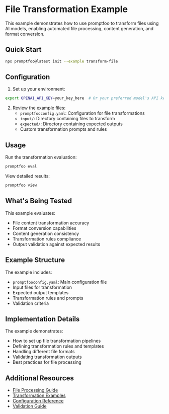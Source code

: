 # File Transformation Example

This example demonstrates how to use promptfoo to transform files using AI models, enabling automated file processing, content generation, and format conversion.

## Quick Start

```bash
npx promptfoo@latest init --example transform-file
```

## Configuration

1. Set up your environment:

```bash
export OPENAI_API_KEY=your_key_here  # Or your preferred model's API key
```

2. Review the example files:
   - `promptfooconfig.yaml`: Configuration for file transformations
   - `input/`: Directory containing files to transform
   - `expected/`: Directory containing expected outputs
   - Custom transformation prompts and rules

## Usage

Run the transformation evaluation:

```bash
promptfoo eval
```

View detailed results:

```bash
promptfoo view
```

## What's Being Tested

This example evaluates:

- File content transformation accuracy
- Format conversion capabilities
- Content generation consistency
- Transformation rules compliance
- Output validation against expected results

## Example Structure

The example includes:

- `promptfooconfig.yaml`: Main configuration file
- Input files for transformation
- Expected output templates
- Transformation rules and prompts
- Validation criteria

## Implementation Details

The example demonstrates:

- How to set up file transformation pipelines
- Defining transformation rules and templates
- Handling different file formats
- Validating transformation outputs
- Best practices for file processing

## Additional Resources

- [File Processing Guide](https://promptfoo.dev/docs/guides/file-processing)
- [Transformation Examples](https://promptfoo.dev/docs/examples/transformations)
- [Configuration Reference](https://promptfoo.dev/docs/configuration/)
- [Validation Guide](https://promptfoo.dev/docs/guides/validation)
